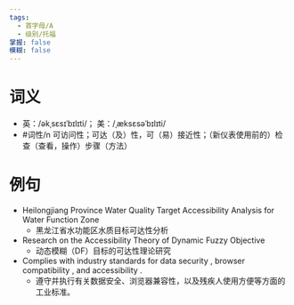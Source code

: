 ```yaml
---
tags:
  - 首字母/A
  - 级别/托福
掌握: false
模糊: false
---
```

# 词义
- 英：/əkˌsɛsɪˈbɪlɪti/； 美：/ˌæksɛsəˈbɪlɪti/
- #词性/n  可访问性；可达（及）性，可（易）接近性；（新仪表使用前的）检查（查看，操作）步骤（方法）
# 例句
- Heilongjiang Province Water Quality Target Accessibility Analysis for Water Function Zone
	- 黑龙江省水功能区水质目标可达性分析
- Research on the Accessibility Theory of Dynamic Fuzzy Objective
	- 动态模糊（DF）目标的可达性理论研究
- Complies with industry standards for data security , browser compatibility , and accessibility .
	- 遵守并执行有关数据安全、浏览器兼容性，以及残疾人使用方便等方面的工业标准。
